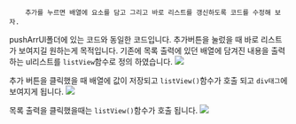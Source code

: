 ```
    추가를 누르면 배열에 요소를 담고 그리고 바로 리스트를 갱신하도록 코드를 수정해 보자. 
```

pushArrUl폴더에 있는 코드와 동일한 코드입니다.
추가버튼을 눌렀을 때 바로 리스트가 보여지길 원하는게 목적입니다.
기존에 목록 출력에 있던 배열에 담겨진 내용을 출력하는 ul리스트를 `listView`함수로 정의 하였습니다.
<img src ="https://user-images.githubusercontent.com/69107255/105168400-6f295d00-5b5d-11eb-8e32-9890c0643971.png">


추가 버튼을 클릭했을 때 배열에 값이 저장되고 `listView()`함수가 호출 되고 `div태그`에 보여지게 됩니다.
<img src ="https://user-images.githubusercontent.com/69107255/105168685-cdeed680-5b5d-11eb-9880-a6b5ed79481f.png">

목록 출력을 클릭했을때는  `listView()`함수가 호출 됩니다.
<img src ="https://user-images.githubusercontent.com/69107255/105168967-3473f480-5b5e-11eb-899e-cb57e92b016a.png">